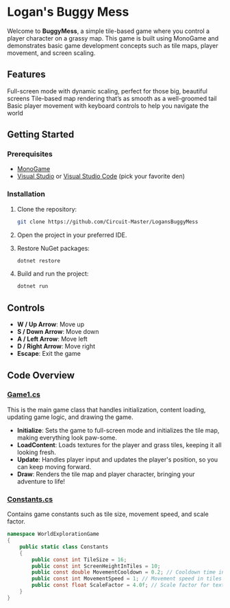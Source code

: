 # Logan's Buggy Mess

Welcome to **BuggyMess**, a simple tile-based game where you control a player character on a grassy map. This game is built using MonoGame and demonstrates basic game development concepts such as tile maps, player movement, and screen scaling.

## Features

Full-screen mode with dynamic scaling, perfect for those big, beautiful screens
Tile-based map rendering that’s as smooth as a well-groomed tail
Basic player movement with keyboard controls to help you navigate the world

## Getting Started

### Prerequisites

- [MonoGame](http://www.monogame.net/downloads/)
- [Visual Studio](https://visualstudio.microsoft.com/) or [Visual Studio Code](https://code.visualstudio.com/) (pick your favorite den)

### Installation

1. Clone the repository:
    ```sh
    git clone https://github.com/Circuit-Master/LogansBuggyMess
    ```
2. Open the project in your preferred IDE.

3. Restore NuGet packages:
    ```sh
    dotnet restore
    ```

4. Build and run the project:
    ```sh
    dotnet run
    ```

## Controls

- **W / Up Arrow**: Move up
- **S / Down Arrow**: Move down
- **A / Left Arrow**: Move left
- **D / Right Arrow**: Move right
- **Escape**: Exit the game

## Code Overview

### [Game1.cs](http://_vscodecontentref_/0)

This is the main game class that handles initialization, content loading, updating game logic, and drawing the game.

- **Initialize**: Sets the game to full-screen mode and initializes the tile map, making everything look paw-some.
- **LoadContent**: Loads textures for the player and grass tiles, keeping it all looking fresh.
- **Update**: Handles player input and updates the player's position, so you can keep moving forward.
- **Draw**: Renders the tile map and player character, bringing your adventure to life!

### [Constants.cs](http://_vscodecontentref_/1)

Contains game constants such as tile size, movement speed, and scale factor.

```csharp
namespace WorldExplorationGame
{
    public static class Constants
    {
        public const int TileSize = 16;
        public const int ScreenHeightInTiles = 10;
        public const double MovementCooldown = 0.2; // Cooldown time in seconds
        public const int MovementSpeed = 1; // Movement speed in tiles
        public const float ScaleFactor = 4.0f; // Scale factor for textures
    }
}
```